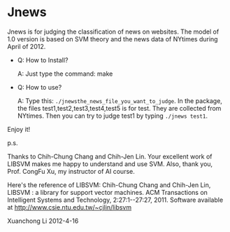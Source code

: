 Jnews
=====


Jnews is for judging the classification of news on websites. The model of 1.0 version is based on SVM theory and the news data of NYtimes during April of 2012. 

+ Q: How to Install?

  A: Just type the command: make    
+ Q: How to use?
  
  A: Type this: `./jnewsthe_news_file_you_want_to_judge`. In the package, the files test1,test2,test3,test4,test5 is for test. They are collected from NYtimes. Then you can try to judge test1 by typing `./jnews test1`.

Enjoy it!

p.s.

Thanks to Chih-Chung Chang and Chih-Jen Lin. Your excellent work of LIBSVM makes me happy to understand and use SVM. Also, thank you, Prof. CongFu Xu, my instructor of AI course.

Here's the reference of LIBSVM:
Chih-Chung Chang and Chih-Jen Lin, LIBSVM : a library for support
vector machines. ACM Transactions on Intelligent Systems and
Technology, 2:27:1--27:27, 2011. Software available at
http://www.csie.ntu.edu.tw/~cjlin/libsvm

Xuanchong Li
2012-4-16
